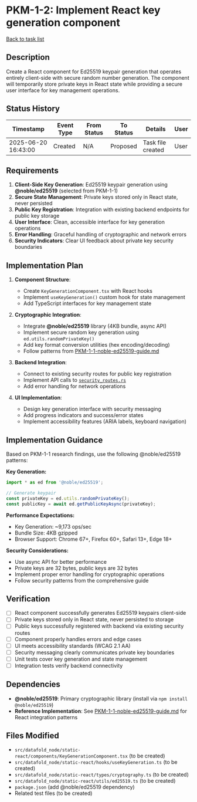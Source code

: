# PKM-1-2: Implement React key generation component

[Back to task list](./tasks.md)

## Description

Create a React component for Ed25519 keypair generation that operates entirely client-side with secure random number generation. The component will temporarily store private keys in React state while providing a secure user interface for key management operations.

## Status History

| Timestamp | Event Type | From Status | To Status | Details | User |
|-----------|------------|-------------|-----------|---------|------|
| 2025-06-20 16:43:00 | Created | N/A | Proposed | Task file created | User |

## Requirements

1. **Client-Side Key Generation**: Ed25519 keypair generation using **@noble/ed25519** (selected from PKM-1-1)
2. **Secure State Management**: Private keys stored only in React state, never persisted
3. **Public Key Registration**: Integration with existing backend endpoints for public key storage
4. **User Interface**: Clean, accessible interface for key generation operations
5. **Error Handling**: Graceful handling of cryptographic and network errors
6. **Security Indicators**: Clear UI feedback about private key security boundaries

## Implementation Plan

1. **Component Structure**:
   - Create `KeyGenerationComponent.tsx` with React hooks
   - Implement `useKeyGeneration()` custom hook for state management
   - Add TypeScript interfaces for key management state

2. **Cryptographic Integration**:
   - Integrate **@noble/ed25519** library (4KB bundle, async API)
   - Implement secure random key generation using `ed.utils.randomPrivateKey()`
   - Add key format conversion utilities (hex encoding/decoding)
   - Follow patterns from [PKM-1-1-noble-ed25519-guide.md](./PKM-1-1-noble-ed25519-guide.md)

3. **Backend Integration**:
   - Connect to existing security routes for public key registration
   - Implement API calls to [`security_routes.rs`](../../src/datafold_node/security_routes.rs)
   - Add error handling for network operations

4. **UI Implementation**:
   - Design key generation interface with security messaging
   - Add progress indicators and success/error states
   - Implement accessibility features (ARIA labels, keyboard navigation)

## Implementation Guidance

Based on PKM-1-1 research findings, use the following @noble/ed25519 patterns:

**Key Generation:**
```typescript
import * as ed from '@noble/ed25519';

// Generate keypair
const privateKey = ed.utils.randomPrivateKey();
const publicKey = await ed.getPublicKeyAsync(privateKey);
```

**Performance Expectations:**
- Key Generation: ~9,173 ops/sec
- Bundle Size: 4KB gzipped
- Browser Support: Chrome 67+, Firefox 60+, Safari 13+, Edge 18+

**Security Considerations:**
- Use async API for better performance
- Private keys are 32 bytes, public keys are 32 bytes
- Implement proper error handling for cryptographic operations
- Follow security patterns from the comprehensive guide

## Verification

- [ ] React component successfully generates Ed25519 keypairs client-side
- [ ] Private keys stored only in React state, never persisted to storage
- [ ] Public keys successfully registered with backend via existing security routes
- [ ] Component properly handles errors and edge cases
- [ ] UI meets accessibility standards (WCAG 2.1 AA)
- [ ] Security messaging clearly communicates private key boundaries
- [ ] Unit tests cover key generation and state management
- [ ] Integration tests verify backend connectivity

## Dependencies

- **@noble/ed25519**: Primary cryptographic library (install via `npm install @noble/ed25519`)
- **Reference Implementation**: See [PKM-1-1-noble-ed25519-guide.md](./PKM-1-1-noble-ed25519-guide.md) for React integration patterns

## Files Modified

- `src/datafold_node/static-react/components/KeyGenerationComponent.tsx` (to be created)
- `src/datafold_node/static-react/hooks/useKeyGeneration.ts` (to be created)
- `src/datafold_node/static-react/types/cryptography.ts` (to be created)
- `src/datafold_node/static-react/utils/ed25519.ts` (to be created)
- `package.json` (add @noble/ed25519 dependency)
- Related test files (to be created)